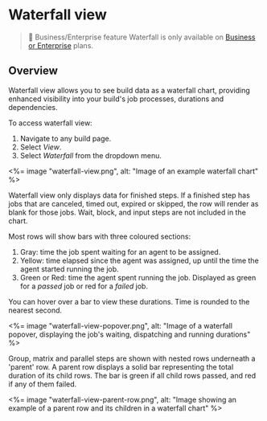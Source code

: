 # Waterfall view

> 📘 Business/Enterprise feature
> Waterfall is only available on [Business or Enterprise](https://buildkite.com/pricing) plans.

## Overview

Waterfall view allows you to see build data as a waterfall chart, providing enhanced visibility into your build's job processes, durations and dependencies.

To access waterfall view:

1. Navigate to any build page.
1. Select _View_.
1. Select _Waterfall_ from the dropdown menu.

<%= image "waterfall-view.png", alt: "Image of an example waterfall chart" %>

Waterfall view only displays data for finished steps. If a finished step has jobs that are canceled, timed out, expired or skipped, the row will render as blank for those jobs. Wait, block, and input steps are not included in the chart.

Most rows will show bars with three coloured sections:

1. Gray: time the job spent waiting for an agent to be assigned.
1. Yellow: time elapsed since the agent was assigned, up until the time the agent started running the job.
1. Green or Red: time the agent spent running the job. Displayed as green for a _passed_ job or red for a _failed_ job.

You can hover over a bar to view these durations. Time is rounded to the nearest second.

<%= image "waterfall-view-popover.png", alt: "Image of a waterfall popover, displaying the job's waiting, dispatching and running durations" %>

Group, matrix and parallel steps are shown with nested rows underneath a 'parent' row. A parent row displays a solid bar representing the total duration of its child rows. The bar is green if all child rows passed, and red if any of them failed.

<%= image "waterfall-view-parent-row.png", alt: "Image showing an example of a parent row and its children in a waterfall chart" %>

